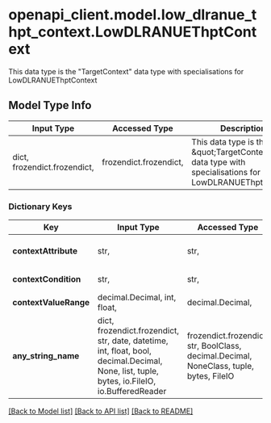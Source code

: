 # openapi_client.model.low_dlranue_thpt_context.LowDLRANUEThptContext

This data type is the \"TargetContext\" data type with specialisations for LowDLRANUEThptContext      

## Model Type Info
Input Type | Accessed Type | Description | Notes
------------ | ------------- | ------------- | -------------
dict, frozendict.frozendict,  | frozendict.frozendict,  | This data type is the \&quot;TargetContext\&quot; data type with specialisations for LowDLRANUEThptContext       | 

### Dictionary Keys
Key | Input Type | Accessed Type | Description | Notes
------------ | ------------- | ------------- | ------------- | -------------
**contextAttribute** | str,  | str,  |  | [optional] must be one of ["LowDLRANUEThptThreshold", ] 
**contextCondition** | str,  | str,  |  | [optional] must be one of ["IS_LESS_THAN", ] 
**contextValueRange** | decimal.Decimal, int, float,  | decimal.Decimal,  |  | [optional] 
**any_string_name** | dict, frozendict.frozendict, str, date, datetime, int, float, bool, decimal.Decimal, None, list, tuple, bytes, io.FileIO, io.BufferedReader | frozendict.frozendict, str, BoolClass, decimal.Decimal, NoneClass, tuple, bytes, FileIO | any string name can be used but the value must be the correct type | [optional]

[[Back to Model list]](../../README.md#documentation-for-models) [[Back to API list]](../../README.md#documentation-for-api-endpoints) [[Back to README]](../../README.md)

